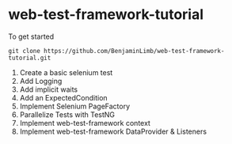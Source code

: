 # web-test-framework-tutorial


To get started
```
git clone https://github.com/BenjaminLimb/web-test-framework-tutorial.git
```

1. Create a basic selenium test
2. Add Logging
3. Add implicit waits
4. Add an ExpectedCondition
5. Implement Selenium PageFactory
6. Parallelize Tests with TestNG
7. Implement web-test-framework context
8. Implement web-test-framework DataProvider & Listeners

